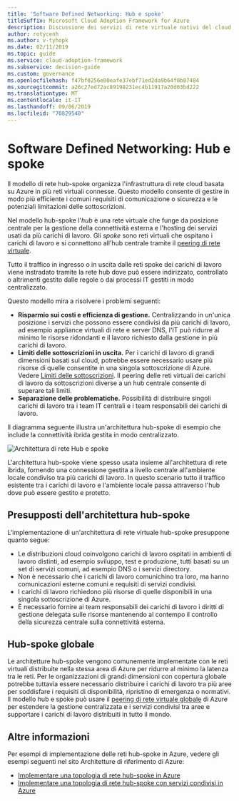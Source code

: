 ```yaml
---
title: 'Software Defined Networking: Hub e spoke'
titleSuffix: Microsoft Cloud Adoption Framework for Azure
description: Discussione dei servizi di rete virtuale nativi del cloud.
author: rotycenh
ms.author: v-tyhopk
ms.date: 02/11/2019
ms.topic: guide
ms.service: cloud-adoption-framework
ms.subservice: decision-guide
ms.custom: governance
ms.openlocfilehash: f47bf0256e00eafe37ebf71ed2da9b64f0b07484
ms.sourcegitcommit: a26c27ed72ac89198231ec4b11917a20d03bd222
ms.translationtype: MT
ms.contentlocale: it-IT
ms.lasthandoff: 09/06/2019
ms.locfileid: "70829540"
---
```

# <a name="software-defined-networking-hub-and-spoke"></a>Software Defined Networking: Hub e spoke

Il modello di rete hub-spoke organizza l'infrastruttura di rete cloud basata su Azure in più reti virtuali connesse. Questo modello consente di gestire in modo più efficiente i comuni requisiti di comunicazione o sicurezza e le potenziali limitazioni delle sottoscrizioni.

Nel modello hub-spoke l'_hub_ è una rete virtuale che funge da posizione centrale per la gestione della connettività esterna e l'hosting dei servizi usati da più carichi di lavoro. Gli _spoke_ sono reti virtuali che ospitano i carichi di lavoro e si connettono all'hub centrale tramite il [peering di rete virtuale](/azure/virtual-network/virtual-network-peering-overview).

Tutto il traffico in ingresso o in uscita dalle reti spoke dei carichi di lavoro viene instradato tramite la rete hub dove può essere indirizzato, controllato o altrimenti gestito dalle regole o dai processi IT gestiti in modo centralizzato.

Questo modello mira a risolvere i problemi seguenti:

- **Risparmio sui costi e efficienza di gestione.** Centralizzando in un'unica posizione i servizi che possono essere condivisi da più carichi di lavoro, ad esempio appliance virtuali di rete e server DNS, l'IT può ridurre al minimo le risorse ridondanti e il lavoro richiesto dalla gestione in più carichi di lavoro.
- **Limiti delle sottoscrizioni in uscita.** Per i carichi di lavoro di grandi dimensioni basati sul cloud, potrebbe essere necessario usare più risorse di quelle consentite in una singola sottoscrizione di Azure. Vedere [Limiti delle sottoscrizioni](/azure/azure-subscription-service-limits). Il peering delle reti virtuali dei carichi di lavoro da sottoscrizioni diverse a un hub centrale consente di superare tali limiti.
- **Separazione delle problematiche.** Possibilità di distribuire singoli carichi di lavoro tra i team IT centrali e i team responsabili dei carichi di lavoro.

Il diagramma seguente illustra un'architettura hub-spoke di esempio che include la connettività ibrida gestita in modo centralizzato.

![Architettura di rete Hub e spoke](https://docs.microsoft.com/azure/architecture/reference-architectures/hybrid-networking/images/hub-spoke.png)

L'architettura hub-spoke viene spesso usata insieme all'architettura di rete ibrida, fornendo una connessione gestita a livello centrale all'ambiente locale condiviso tra più carichi di lavoro. In questo scenario tutto il traffico esistente tra i carichi di lavoro e l'ambiente locale passa attraverso l'hub dove può essere gestito e protetto.

## <a name="hub-and-spoke-assumptions"></a>Presupposti dell'architettura hub-spoke

L'implementazione di un'architettura di rete virtuale hub-spoke presuppone quanto segue:

- Le distribuzioni cloud coinvolgono carichi di lavoro ospitati in ambienti di lavoro distinti, ad esempio sviluppo, test e produzione, tutti basati su un set di servizi comuni, ad esempio DNS o i servizi directory.
- Non è necessario che i carichi di lavoro comunichino tra loro, ma hanno comunicazioni esterne comuni e requisiti di servizi condivisi.
- I carichi di lavoro richiedono più risorse di quelle disponibili in una singola sottoscrizione di Azure.
- È necessario fornire ai team responsabili dei carichi di lavoro i diritti di gestione delegata sulle risorse mantenendo al contempo il controllo della sicurezza centrale sulla connettività esterna.

## <a name="global-hub-and-spoke"></a>Hub-spoke globale

Le architetture hub-spoke vengono comunemente implementate con le reti virtuali distribuite nella stessa area di Azure per ridurre al minimo la latenza tra le reti. Per le organizzazioni di grandi dimensioni con copertura globale potrebbe tuttavia essere necessario distribuire i carichi di lavoro tra più aree per soddisfare i requisiti di disponibilità, ripristino di emergenza o normativi. Il modello hub e spoke può usare il [peering di rete virtuale globale](/azure/virtual-network/virtual-network-peering-overview) di Azure per estendere la gestione centralizzata e i servizi condivisi tra aree e supportare i carichi di lavoro distribuiti in tutto il mondo.

## <a name="learn-more"></a>Altre informazioni

Per esempi di implementazione delle reti hub-spoke in Azure, vedere gli esempi seguenti nel sito Architetture di riferimento di Azure:

- [Implementare una topologia di rete hub-spoke in Azure](https://docs.microsoft.com/azure/architecture/reference-architectures/hybrid-networking/hub-spoke)
- [Implementare una topologia di rete hub-spoke con servizi condivisi in Azure](https://docs.microsoft.com/azure/architecture/reference-architectures/hybrid-networking/shared-services)
